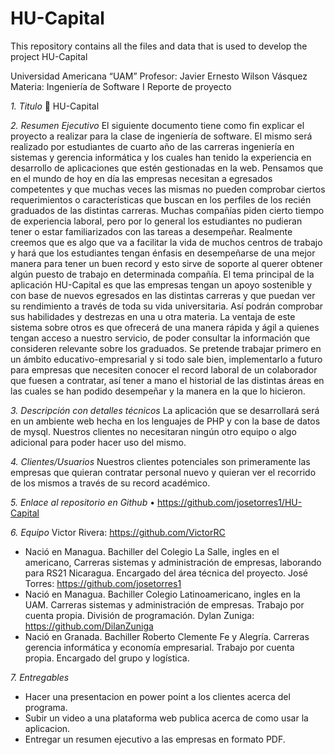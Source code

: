 # HU-Capital
This repository contains all the files and data that is used to develop the project HU-Capital

Universidad Americana “UAM” 
Profesor: Javier Ernesto Wilson Vásquez
Materia: Ingeniería de Software I
Reporte de proyecto

*1. Titulo*
	HU-Capital

*2. Resumen Ejecutivo*
El siguiente documento tiene como fin explicar el proyecto a realizar para la clase de ingeniería de software. El mismo será realizado por estudiantes de cuarto año de las carreras ingeniería en sistemas y gerencia informática y los cuales han tenido la experiencia en desarrollo de aplicaciones que estén gestionadas en la web.
Pensamos que en el mundo de hoy en día las empresas necesitan a egresados competentes y que muchas veces las mismas no pueden comprobar ciertos requerimientos o características que buscan en los perfiles de los recién graduados de las distintas carreras. Muchas compañías piden cierto tiempo de experiencia laboral, pero por lo general los estudiantes no pudieran tener o estar familiarizados con las tareas a desempeñar. 
Realmente creemos que es algo que va a facilitar la vida de muchos centros de trabajo y hará que los estudiantes tengan énfasis en desempeñarse de una mejor manera para tener un buen record y esto sirve de soporte al querer obtener algún puesto de trabajo en determinada compañía. 
El tema principal de la aplicación HU-Capital es que las empresas tengan un apoyo sostenible y con base de nuevos egresados en las distintas carreras y que puedan ver su rendimiento a través de toda su vida universitaria. Así podrán comprobar sus habilidades y destrezas en una u otra materia. La ventaja de este sistema sobre otros es que ofrecerá de una manera rápida y ágil a quienes tengan acceso a nuestro servicio, de poder consultar la información que consideren relevante sobre los graduados.
Se pretende trabajar primero en un ámbito educativo-empresarial y si todo sale bien, implementarlo a futuro para empresas que necesiten conocer el record laboral de un colaborador que fuesen a contratar, así tener a mano el historial de las distintas áreas en las cuales se han podido desempeñar y la manera en la que lo hicieron.

*3. Descripción con detalles técnicos*
La aplicación que se desarrollará será en un ambiente web hecha en los lenguajes de PHP y con la base de datos de mysql. Nuestros clientes no necesitaran ningún otro equipo o algo adicional para poder hacer uso del mismo.

*4. Clientes/Usuarios*
Nuestros clientes potenciales son primeramente las empresas que quieran contratar personal nuevo y quieran ver el recorrido de los mismos a través de su record académico. 

*5. Enlace al repositorio en Github*
•	https://github.com/josetorres1/HU-Capital

*6. Equipo*
 Victor Rivera: https://github.com/VictorRC
* Nació en Managua. Bachiller del Colegio La Salle, ingles en el americano, Carreras sistemas y administración de empresas, laborando para RS21 Nicaragua. Encargado del área técnica del proyecto.
 José Torres: https://github.com/josetorres1
* Nació en Managua. Bachiller Colegio Latinoamericano, ingles en la UAM. Carreras sistemas y administración de empresas. Trabajo por cuenta propia. División de programación. 
 Dylan Zuniga: https://github.com/DilanZuniga
* Nació en Granada. Bachiller Roberto Clemente Fe y Alegría. Carreras gerencia informática y economía empresarial. Trabajo por cuenta propia. Encargado del grupo y logística.

*7. Entregables*
* Hacer una presentacion en power point a los clientes acerca del programa.
* Subir un video a una plataforma web publica acerca de como usar la aplicacion.
* Entregar un resumen ejecutivo a las empresas en formato PDF.
